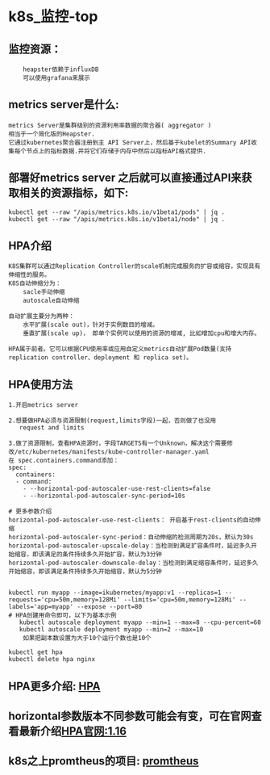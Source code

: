 # k8s_监控-top

## 监控资源：
```
	heapster依赖于influxDB
	可以使用grafana来展示
```

**metrics server是什么:**
---
	metrics Server是集群级别的资源利用率数据的聚合器( aggregator )  
	相当于一个简化版的Heapster.  
	它通过kubernetes聚合器注册到主 API Server上，然后基于kubelet的Summary API收集每个节点上的指标数据.并将它们存储于内存中然后以指标API格式提供.  	

**部署好metrics server 之后就可以直接通过API来获取相关的资源指标，如下:**
---
```
kubectl get --raw "/apis/metrics.k8s.io/v1beta1/pods" | jq .
kubectl get --raw "/apis/metrics.k8s.io/v1beta1/node" | jq .
```
	
**HPA介绍**
---
```
K8S集群可以通过Replication Controller的scale机制完成服务的扩容或缩容，实现具有伸缩性的服务。  
K8S自动伸缩分为：
	sacle手动伸缩
	autoscale自动伸缩

自动扩展主要分为两种：
	水平扩展(scale out)，针对于实例数目的增减。
	垂直扩展(scale up)， 即单个实例可以使用的资源的增减, 比如增加cpu和增大内存。

HPA属于前者。它可以根据CPU使用率或应用自定义metrics自动扩展Pod数量(支持 replication controller、deployment 和 replica set)。

```
**HPA使用方法**
---
```
1.开启metrics server

2.想要做HPA必须与资源限制(request,limits字段)一起，否则做了也没用
   request and limits

3.做了资源限制，查看HPA资源时，字段TARGETS有一个Unknown，解决这个需要修改/etc/kubernetes/manifests/kube-controller-manager.yaml
在 spec.containers.command添加：
spec:
  containers:
  - command:
    - --horizontal-pod-autoscaler-use-rest-clients=false
    - --horizontal-pod-autoscaler-sync-period=10s

# 更多参数介绍
horizontal-pod-autoscaler-use-rest-clients： 开启基于rest-clients的自动伸缩
horizontal-pod-autoscaler-sync-period：自动伸缩的检测周期为20s，默认为30s
horizontal-pod-autoscaler-upscale-delay：当检测到满足扩容条件时，延迟多久开始缩容，即该满足的条件持续多久开始扩容，默认为3分钟
horizontal-pod-autoscaler-downscale-delay：当检测到满足缩容条件时，延迟多久开始缩容，即该满足条件持续多久开始缩容，默认为5分钟

	
kubectl run myapp --image=ikubernetes/myapp:v1 --replicas=1 --requests='cpu=50m,memory=128Mi' --limits='cpu=50m,memory=128Mi' --labels='app=myapp' --expose --port=80
# HPA创建用命令即可，以下为基本示例
   kubectl autoscale deployment myapp --min=1 --max=8 --cpu-percent=60
   kubectl autoscale deployment myapp --min=2 --max=10
	如果把副本数设置为大于10个运行个数也是10个

kubectl get hpa
kubectl delete hpa nginx

```
## HPA更多介绍: [HPA](http://www.yfshare.vip/2019/01/28/k8s%E9%9B%86%E7%BE%A4%E6%B0%B4%E5%B9%B3%E6%89%A9%E5%B1%95-HPA/)
## horizontal参数版本不同参数可能会有变，可在官网查看最新介绍[HPA官网:1.16](https://kubernetes.io/docs/tasks/run-application/horizontal-pod-autoscale/)
## k8s之上promtheus的项目: [promtheus](https://github.com/DirectXMan12)

